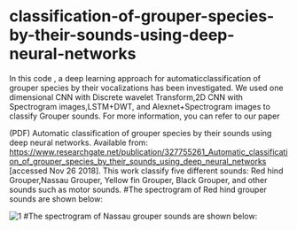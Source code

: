 # classification-of-grouper-species-by-their-sounds-using-deep-neural-networks
In this code , a deep learning approach  for automaticclassification of grouper species by their vocalizations has been investigated.  We used one dimensional CNN with Discrete wavelet Transform,2D CNN with Spectrogram images,LSTM+DWT, and Alexnet+Spectrogram images to classify Grouper sounds. For more information, you can refer to our paper 

(PDF) Automatic classification of grouper species by their sounds using deep neural networks. Available from: https://www.researchgate.net/publication/327755261_Automatic_classification_of_grouper_species_by_their_sounds_using_deep_neural_networks [accessed Nov 26 2018].
 This work classify five different sounds: Red hind Grouper,Nassau Grouper, Yellow fin Grouper, Black Grouper, and other sounds such as motor sounds.
 #The spectrogram of Red hind grouper sounds are shown below:

![1](https://user-images.githubusercontent.com/45046562/48997994-e4d14400-f11f-11e8-9361-3293ff6c9c07.jpg)
#The spectrogram of Nassau grouper sounds are shown below:
